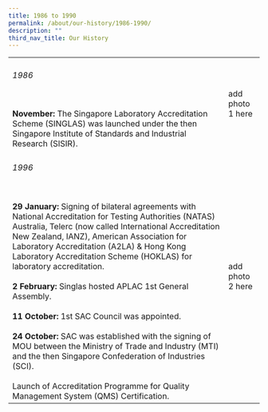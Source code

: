 ```yaml
---
title: 1986 to 1990
permalink: /about/our-history/1986-1990/
description: ""
third_nav_title: Our History
---
```

<table>
<tbody>
  <tr>
    <td><h6>1986</h6><br><b>November:</b> The Singapore Laboratory Accreditation Scheme (SINGLAS) was launched under the then Singapore Institute of Standards and Industrial Research (SISIR).</td>
    <td>add photo 1 here</td>
  </tr>

  <tr>
		<td><h6>1996</h6><br><b>29 January:</b> Signing of bilateral agreements with National Accreditation for Testing Authorities (NATAS) Australia, Telerc (now called International Accreditation New Zealand, IANZ), American Association for Laboratory Accreditation (A2LA) &amp; Hong Kong Laboratory Accreditation Scheme (HOKLAS) for laboratory accreditation.<br><br><b>2 February:</b> Singlas hosted APLAC 1st General Assembly.<br><br><b>11 October:</b> 1st SAC Council was appointed. <br><br><b>24 October:</b> SAC was established with the signing of MOU between the Ministry of Trade and Industry (MTI) and the then Singapore Confederation of Industries (SCI).<br><br>Launch of Accreditation Programme for Quality Management System (QMS) Certification.</td>
    <td>add photo 2 here</td>
  </tr>
</tbody>
</table>
